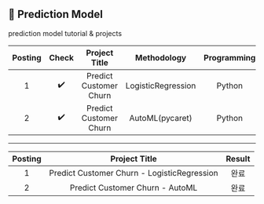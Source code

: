 ## 📂 Prediction Model
prediction model tutorial & projects

| Posting | Check | Project Title  | Methodology | Programming | URL |
| :------: |:---: | :----------------------: | :--------------: | :------------: | :----------------------------------: |
| 1 | ✔️ | Predict Customer Churn  | LogisticRegression | Python | https://thecleverprogrammer.com/2020/05/26/predict-customer-churn-with-python-and-machine-learning/#google_vignette |
| 2 | ✔️ | Predict Customer Churn | AutoML(pycaret) | Python | 위와 동일 |

--------------------
| Posting | Project Title  | Result |
| :------: | :----------------------: | :--------------: |
| 1 | Predict Customer Churn - LogisticRegression | 완료 |
| 2 | Predict Customer Churn - AutoML | 완료 |
